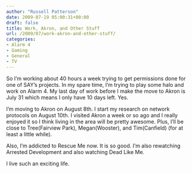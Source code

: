```yaml
---
author: "Russell Patterson"
date: 2009-07-19 05:00:31+00:00
draft: false
title: Work, Akron, and Other Stuff
url: /2009/07/work-akron-and-other-stuff/
categories:
- Alarm 4
- Gaming
- General
- TV
---
```


So I’m working about 40 hours a week trying to get permissions done for one of SAY’s projects. In my spare time, I’m trying to play some halo and work on Alarm 4. My last day of work before I make the move to Akron is July 31 which means I only have 10 days left. Yes.

I’m moving to Akron on August 8th. I start my research on network protocols on August 10th. I visited Akron a week or so ago and I really enjoyed it so I think living in the area will be pretty awesome. Plus, I’ll be close to Tree(Fairview Park), Megan(Wooster), and Tim(Canfield) (for at least a little while).

Also, I’m addicted to Rescue Me now. It is so good. I’m also rewatching Arrested Development and also watching Dead Like Me.

I live such an exciting life.
